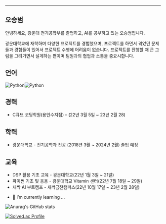 ---
## 오승범
안녕하세요, 광운대 전기공학부를 졸업하고, AI를 공부하고 있는 오승범입니다. 

광운대학교에 재학하며 다양한 프로젝트를 경험했으며, 프로젝트를 하면서 겪었던 문제들과 경험들이 있어서 프로젝트 수행에 어려움이 없습니다. 
프로젝트를 진행할 때 큰 그림을 그려가면서 설계하는 편이며 팀원과의 협업과 소통을 중요시합니다.

## 언어
<img alt="Python" src ="https://img.shields.io/badge/Python-3776AB.svg?&style=for-the-badge&logo=Python&logoColor=white"/><img alt="Python" src ="https://img.shields.io/badge/Pytorch-EE4C2C.svg?&style=for-the-badge&logo=PyTorch&logoColor=white"/>

## 경력
* C큐브 코딩학원(용인수지점) – (22년 3월 5일 ~ 23년 2월 28)

## 학력
* 광운대학교 - 전기공학과 전공 (2018년 3월 ~ 2024년 2월) 졸업 예정

## 교육
* DSP 활용 기초 교육 - 광운대학교(22년 1월 3일 ~ 21알)
* 파이썬 기초 및 응용 - 광운대학교 Vitamin 센터(22년 7월 18일 ~ 29일)
* 새싹 AI 부트캠프 - 새싹금천캠퍼스(22년 10월 17일 ~ 23년 2월 28일)

- 🌱 I’m currently learning ...

![Anurag's GitHub stats](https://github-readme-stats.vercel.app/api?username=Sbeom12&show_icons=true&theme=radical)  

[![Solved.ac Profile](http://mazassumnida.wtf/api/v2/generate_badge?boj=osr0912)](https://solved.ac/osr0912/)

